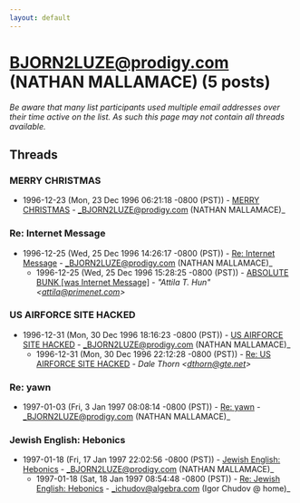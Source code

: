 ```yaml
---
layout: default
---
```


# BJORN2LUZE@prodigy.com (NATHAN MALLAMACE) (5 posts)

_Be aware that many list participants used multiple email addresses over their time active on the list. As such this page may not contain all threads available._

## Threads

### MERRY CHRISTMAS
+ 1996-12-23 (Mon, 23 Dec 1996 06:21:18 -0800 (PST)) - [MERRY CHRISTMAS](/archive/1996/12/b83c5e748dc2ad0be3ce5c271ce35c5e0b5a23106a2f10f8e7db77bc5db30fea) - _BJORN2LUZE@prodigy.com (NATHAN MALLAMACE)_

### Re: Internet Message
+ 1996-12-25 (Wed, 25 Dec 1996 14:26:17 -0800 (PST)) - [Re: Internet Message](/archive/1996/12/a50caf40df9ceea73e69d713b3d4ac86879532ab9c6dad3937deb8ebfafd2293) - _BJORN2LUZE@prodigy.com (NATHAN MALLAMACE)_
  + 1996-12-25 (Wed, 25 Dec 1996 15:28:25 -0800 (PST)) - [ABSOLUTE BUNK [was Internet Message]](/archive/1996/12/b8ecf96a2c85e6f21c188d9185dcce0ee517d47f58a6de1472073cd201a47de7) - _"Attila T. Hun" \<attila@primenet.com\>_

### US AIRFORCE SITE HACKED
+ 1996-12-31 (Mon, 30 Dec 1996 18:16:23 -0800 (PST)) - [US AIRFORCE SITE HACKED](/archive/1996/12/1fb0a8d7a2e0d037975d331ade1e9896f4af49d5615745bcff17093aa7ed04aa) - _BJORN2LUZE@prodigy.com (NATHAN MALLAMACE)_
  + 1996-12-31 (Mon, 30 Dec 1996 22:12:28 -0800 (PST)) - [Re: US AIRFORCE SITE HACKED](/archive/1996/12/76be24e7d84d76881ecd41fde4a0cc9f88b0fe5b878715a2db1ca77f9e8d8900) - _Dale Thorn \<dthorn@gte.net\>_

### Re: yawn
+ 1997-01-03 (Fri, 3 Jan 1997 08:08:14 -0800 (PST)) - [Re: yawn](/archive/1997/01/ecb57f047951fc94d8ff9df51e3a20172e4e5cc538387b9628214a25d28769bd) - _BJORN2LUZE@prodigy.com (NATHAN MALLAMACE)_

### Jewish English: Hebonics
+ 1997-01-18 (Fri, 17 Jan 1997 22:02:56 -0800 (PST)) - [Jewish English: Hebonics](/archive/1997/01/20c1de8c196e47fd47921184bdc6f520d799fc1ea2eb8a41f31eb2b635766be8) - _BJORN2LUZE@prodigy.com (NATHAN MALLAMACE)_
  + 1997-01-18 (Sat, 18 Jan 1997 08:54:48 -0800 (PST)) - [Re: Jewish English: Hebonics](/archive/1997/01/f0b0ee8f68887c2c8b16a1127aefba9cea485e2f9e22f35af4934e58910b88b4) - _ichudov@algebra.com (Igor Chudov @ home)_

